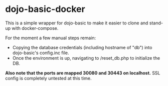 dojo-basic-docker
=================

This is a simple wrapper for dojo-basic to make it easier to clone and stand-up with docker-compose.

For the moment a few manual steps remain:
 - Copying the database credentials (including hostname of "db") into dojo-basic's config.inc file.
 - Once the environment is up, navigating to /reset_db.php to initialize the DB.

**Also note that the ports are mapped 30080 and 30443 on localhost.**
SSL config is completely untested at this time.
